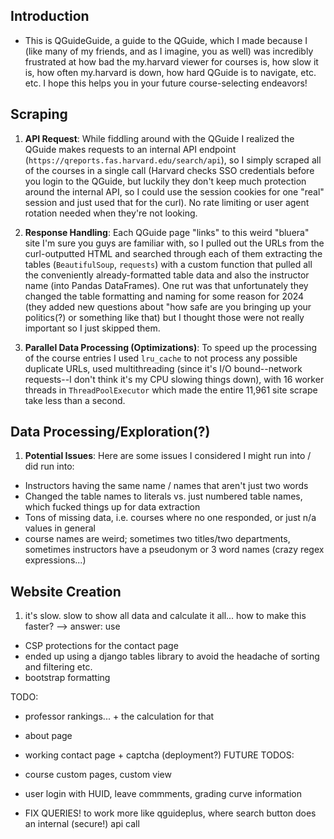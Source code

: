 ## Introduction
- This is QGuideGuide, a guide to the QGuide, which I made because I (like many of my friends, and as I imagine, you as well) was incredibly frustrated at how bad the my.harvard viewer for courses is, how slow it is, how often my.harvard is down, how hard QGuide is to navigate, etc. etc. I hope this helps you in your future course-selecting endeavors!

## Scraping
1. **API Request**: While fiddling around with the QGuide I realized the QGuide makes requests to an internal API endpoint (`https://qreports.fas.harvard.edu/search/api`), so I simply scraped all of the courses in a single call (Harvard checks SSO credentials before you login to the QGuide, but luckily they don't keep much protection around the internal API, so I could use the session cookies for one "real" session and just used that for the curl). No rate limiting or user agent rotation needed when they're not looking.

2. **Response Handling**: Each QGuide page "links" to this weird "bluera" site I'm sure you guys are familiar with, so I pulled out the URLs from the curl-outputted HTML and searched through each of them extracting the tables (`BeautifulSoup`, `requests`) with a custom function that pulled all the conveniently already-formatted table data and also the instructor name (into Pandas DataFrames). One rut was that unfortunately they changed the table formatting and naming for some reason for 2024 (they added new questions about "how safe are you bringing up your politics(?) or something like that) but I thought those were not really important so I just skipped them.

3. **Parallel Data Processing (Optimizations)**: To speed up the processing of the course entries I used `lru_cache` to not process any possible duplicate URLs, used multithreading (since it's I/O bound--network requests--I don't think it's my CPU slowing things down), with 16 worker threads in `ThreadPoolExecutor` which made the entire 11,961 site scrape take less than a second.

## Data Processing/Exploration(?)
1. **Potential Issues**: Here are some issues I considered I might run into / did run into:
- Instructors having the same name / names that aren't just two words
- Changed the table names to literals vs. just numbered table names, which fucked things up for data extraction
- Tons of missing data, i.e. courses where no one responded, or just n/a values in general
- course names are weird; sometimes two titles/two departments, sometimes instructors have a pseudonym or 3 word names (crazy regex expressions...)

## Website Creation
1. it's slow. slow to show all data and calculate it all... how to make this faster? --> answer: use 
- CSP protections for the contact page
- ended up using a django tables library to avoid the headache of sorting and filtering etc.
- bootstrap formatting

TODO:
- professor rankings... + the calculation for that
- about page
- working contact page + captcha
(deployment?)
FUTURE TODOS:
- course custom pages, custom view
- user login with HUID, leave commments, grading curve information

- FIX QUERIES! to work more like qguideplus, where search button does an internal (secure!) api call